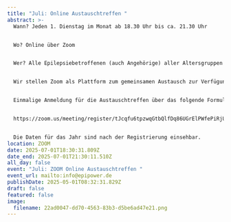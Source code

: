 ```yaml
---
title: "Juli: Online Austauschtreffen "
abstract: >-
  Wann? Jeden 1. Dienstag im Monat ab 18.30 Uhr bis ca. 21.30 Uhr 


  Wo? Online über Zoom


  Wer? Alle Epilepsiebetroffenen (auch Angehörige) aller Altersgruppen


  Wir stellen Zoom als Plattform zum gemeinsamen Austausch zur Verfügung. Die Teilnehmer können in themenspezifische Breakoutsessions, um über alle verschiedenen Themen rund um Epilepsie, aber auch Privates zu diskutieren. Wir haben eine sehr lockere Atmosphäre und jeder kann kommen und gehen, wie es persönlich am angenehmsten ist.


  Einmalige Anmeldung für die Austauschtreffen über das folgende Formular:


  https://zoom.us/meeting/register/tJcqfu6tpzwqGtbQlfDq86UGrElPWfePiRjU


  Die Daten für das Jahr sind nach der Registrierung einsehbar.
location: ZOOM
date: 2025-07-01T18:30:31.809Z
date_end: 2025-07-01T21:30:11.510Z
all_day: false
event: "Juli: ZOOM Online Austauschtreffen "
event_url: mailto:info@epipower.de
publishDate: 2025-05-01T08:32:31.829Z
draft: false
featured: false
image:
  filename: 22ad0047-dd70-4563-83b3-d5be6ad47e21.png
---
```

